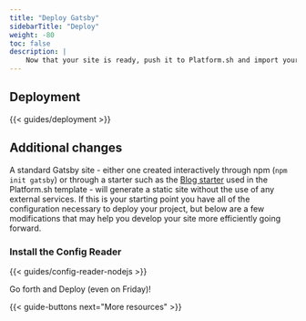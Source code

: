 ```yaml
---
title: "Deploy Gatsby"
sidebarTitle: "Deploy"
weight: -80
toc: false
description: |
    Now that your site is ready, push it to Platform.sh and import your data.
---
```


## Deployment

{{< guides/deployment >}}

## Additional changes

A standard Gatsby site - either one created interactively through npm (`npm init gatsby`) or through a starter such as the [Blog starter](https://github.com/gatsbyjs/gatsby-starter-blog) used in the Platform.sh template - will generate a static site without the use of any external services. If this is your starting point you have all of the configuration necessary to deploy your project, but below are a few modifications that may help you develop your site more efficiently going forward.

### Install the Config Reader

{{< guides/config-reader-nodejs >}}

Go forth and Deploy (even on Friday)!

{{< guide-buttons next="More resources" >}}
